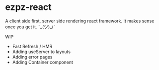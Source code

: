 # ezpz-react

A client side first, server side rendering react framework.
It makes sense once you get it. ¯\_(ツ)_/¯ 

WIP
- Fast Refresh / HMR
- Adding useServer to layouts
- Adding error pages
- Adding Container component